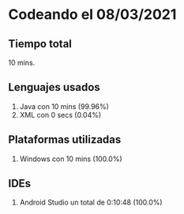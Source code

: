 # Codeando el 08/03/2021

## Tiempo total
10 mins.

## Lenguajes usados
1. Java con 10 mins (99.96%)
1. XML con 0 secs (0.04%)

## Plataformas utilizadas
1. Windows con 10 mins (100.0%)

## IDEs
1. Android Studio un total de 0:10:48 (100.0%)
